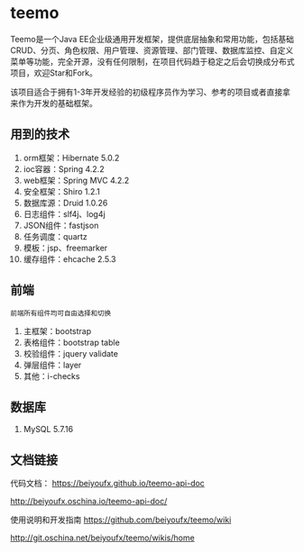 # teemo
Teemo是一个Java EE企业级通用开发框架，提供底层抽象和常用功能，包括基础CRUD、分页、角色权限、用户管理、资源管理、部门管理、数据库监控、自定义菜单等功能，完全开源，没有任何限制，在项目代码趋于稳定之后会切换成分布式项目，欢迎Star和Fork。

该项目适合于拥有1-3年开发经验的初级程序员作为学习、参考的项目或者直接拿来作为开发的基础框架。

## 用到的技术

1. orm框架：Hibernate 5.0.2
2. ioc容器：Spring 4.2.2
3. web框架：Spring MVC 4.2.2
4. 安全框架：Shiro 1.2.1
5. 数据库源：Druid 1.0.26
6. 日志组件：slf4j、log4j
7. JSON组件：fastjson
8. 任务调度：quartz
9. 模板：jsp、freemarker
10. 缓存组件：ehcache 2.5.3

## 前端

`前端所有组件均可自由选择和切换`

1. 主框架：bootstrap
2. 表格组件：bootstrap table
3. 校验组件：jquery validate
4. 弹层组件：layer
99. 其他：i-checks

## 数据库

1. MySQL 5.7.16

## 文档链接

代码文档：
https://beiyoufx.github.io/teemo-api-doc

http://beiyoufx.oschina.io/teemo-api-doc/

使用说明和开发指南
https://github.com/beiyoufx/teemo/wiki

http://git.oschina.net/beiyoufx/teemo/wikis/home
